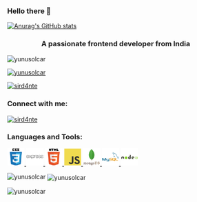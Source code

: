 ### Hello there 👋

[![Anurag's GitHub stats](https://github-readme-stats.vercel.app/api?username=yunusolcar&theme=tokyonight)](https://github.com/anuraghazra/github-readme-stats)




<h3 align="center">A passionate frontend developer from India</h3>

<p align="left"> <img src="https://komarev.com/ghpvc/?username=yunusolcar&label=Profile%20views&color=0e75b6&style=flat" alt="yunusolcar" /> </p>

<p align="left"> <a href="https://github.com/ryo-ma/github-profile-trophy"><img src="https://github-profile-trophy.vercel.app/?username=yunusolcar" alt="yunusolcar" /></a> </p>

<p align="left"> <a href="https://twitter.com/sird4nte" target="blank"><img src="https://img.shields.io/twitter/follow/sird4nte?logo=twitter&style=for-the-badge" alt="sird4nte" /></a> </p>

<h3 align="left">Connect with me:</h3>
<p align="left">
<a href="https://twitter.com/sird4nte" target="blank"><img align="center" src="https://raw.githubusercontent.com/rahuldkjain/github-profile-readme-generator/master/src/images/icons/Social/twitter.svg" alt="sird4nte" height="30" width="40" /></a>
</p>

<h3 align="left">Languages and Tools:</h3>
<p align="left"> <a href="https://www.w3schools.com/css/" target="_blank" rel="noreferrer"> <img src="https://raw.githubusercontent.com/devicons/devicon/master/icons/css3/css3-original-wordmark.svg" alt="css3" width="40" height="40"/> </a> <a href="https://expressjs.com" target="_blank" rel="noreferrer"> <img src="https://raw.githubusercontent.com/devicons/devicon/master/icons/express/express-original-wordmark.svg" alt="express" width="40" height="40"/> </a> <a href="https://www.w3.org/html/" target="_blank" rel="noreferrer"> <img src="https://raw.githubusercontent.com/devicons/devicon/master/icons/html5/html5-original-wordmark.svg" alt="html5" width="40" height="40"/> </a> <a href="https://developer.mozilla.org/en-US/docs/Web/JavaScript" target="_blank" rel="noreferrer"> <img src="https://raw.githubusercontent.com/devicons/devicon/master/icons/javascript/javascript-original.svg" alt="javascript" width="40" height="40"/> </a> <a href="https://www.mongodb.com/" target="_blank" rel="noreferrer"> <img src="https://raw.githubusercontent.com/devicons/devicon/master/icons/mongodb/mongodb-original-wordmark.svg" alt="mongodb" width="40" height="40"/> </a> <a href="https://www.mysql.com/" target="_blank" rel="noreferrer"> <img src="https://raw.githubusercontent.com/devicons/devicon/master/icons/mysql/mysql-original-wordmark.svg" alt="mysql" width="40" height="40"/> </a> <a href="https://nodejs.org" target="_blank" rel="noreferrer"> <img src="https://raw.githubusercontent.com/devicons/devicon/master/icons/nodejs/nodejs-original-wordmark.svg" alt="nodejs" width="40" height="40"/> </a> </p>

<p><img align="left" src="https://github-readme-stats.vercel.app/api/top-langs?username=yunusolcar&show_icons=true&locale=en&layout=compact" alt="yunusolcar" /></p>

<p>&nbsp;<img align="center" src="https://github-readme-stats.vercel.app/api?username=yunusolcar&show_icons=true&locale=en" alt="yunusolcar" /></p>

<p><img align="center" src="https://github-readme-streak-stats.herokuapp.com/?user=yunusolcar&" alt="yunusolcar" /></p>
